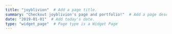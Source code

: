 ```yaml
---
title: "joyblivion"  # Add a page title.
summary: "Checkout joyblivion's page and portfolio!"  # Add a page description.
date: "2019-01-01"  # Add today's date.
type: "widget_page"  # Page type is a Widget Page
---
```

